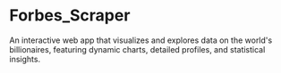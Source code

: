 # Forbes_Scraper
An interactive web app that visualizes and explores data on the world's billionaires, featuring dynamic charts, detailed profiles, and statistical insights.
